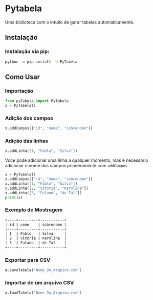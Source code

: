 # Pytabela

Uma biblioteca com o intuito de gerar tabelas automaticamente.

## Instalação

### Instalação via pip:

```sh
python -m pip install -U PyTabela
```
## Como Usar

### Importação
```python
from pyTabela import PyTabela
x = PyTabela()
```
### Adição dos campos
```python
x.addCampos(["id", "nome", "sobrenome"])
```
### Adição das linhas
```python
x.addLinha([1, "Pablo", "Silva"])
```

Voce pode adicionar uma linha a qualquer momento, mas é necessario adicionar o nome dos campos primeiramente com `addCampos`.
```python
x = PyTabela()
x.addCampos(["id", "nome", "sobrenome"])
x.addLinha([1, "Pablo", "Silva"])
x.addLinha([2, "Vitória", "Karolina"])
x.addLinha([3, "Fulano", "de Tal"])
print(x)
```

### Exemplo de Mostragem

```txt
+----+---------+-----------+
| id | nome    | sobrenome |
+----+---------+-----------+
| 1  | Pablo   | Silva     |
| 2  | Vitória | Karolina  |
| 3  | Fulano  | de Tal    |
+----+---------+-----------+
```

### Exportar para CSV
```python
a.saveTabela("Nome_Do_Arquivo.csv")
```
### Importar de um arquivo CSV
```python
a.loadTabela("Nome_Do_Arquivo.csv")
```

